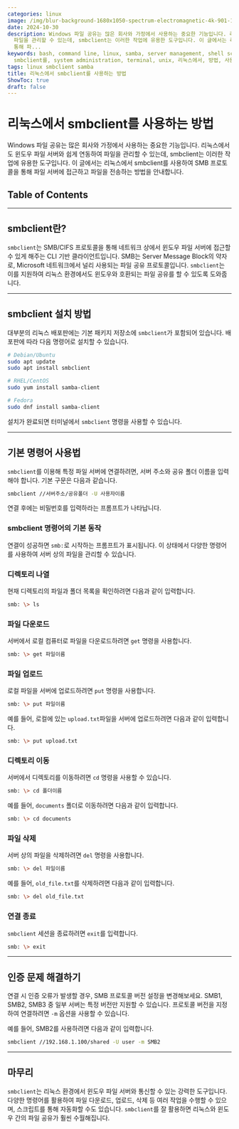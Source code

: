 ```yaml
---
categories: linux
image: /img/blur-background-1680x1050-spectrum-electromagnetic-4k-901-1.jpg
date: 2024-10-30
description: Windows 파일 공유는 많은 회사와 가정에서 사용하는 중요한 기능입니다. 리눅스에서도 윈도우 파일 서버와 쉽게 연동하여
  파일을 관리할 수 있는데, smbclient는 이러한 작업에 유용한 도구입니다. 이 글에서는 리눅스에서 smbclient를 사용하여 SMB 프로토콜을
  통해 파...
keywords: bash, command line, linux, samba, server management, shell scripting, smbclient,
  smbclient를, system administration, terminal, unix, 리눅스에서, 방법, 사용하는
tags: linux smbclient samba
title: 리눅스에서 smbclient를 사용하는 방법
ShowToc: true
draft: false
---
```

# 리눅스에서 smbclient를 사용하는 방법

Windows 파일 공유는 많은 회사와 가정에서 사용하는 중요한 기능입니다. 리눅스에서도 윈도우 파일 서버와 쉽게 연동하여 파일을 관리할 수 있는데, smbclient는 이러한 작업에 유용한 도구입니다. 이 글에서는 리눅스에서 smbclient를 사용하여 SMB 프로토콜을 통해 파일 서버에 접근하고 파일을 전송하는 방법을 안내합니다.

## Table of Contents
---
## smbclient란?

`smbclient`는 SMB/CIFS 프로토콜을 통해 네트워크 상에서 윈도우 파일 서버에 접근할 수 있게 해주는 CLI 기반 클라이언트입니다. SMB는 Server Message Block의 약자로, Microsoft 네트워크에서 널리 사용되는 파일 공유 프로토콜입니다. `smbclient`는 이를 지원하여 리눅스 환경에서도 윈도우와 호환되는 파일 공유를 할 수 있도록 도와줍니다.

---

## smbclient 설치 방법

대부분의 리눅스 배포판에는 기본 패키지 저장소에 `smbclient`가 포함되어 있습니다. 배포판에 따라 다음 명령어로 설치할 수 있습니다.

```bash
# Debian/Ubuntu
sudo apt update
sudo apt install smbclient

# RHEL/CentOS
sudo yum install samba-client

# Fedora
sudo dnf install samba-client
```

설치가 완료되면 터미널에서 `smbclient` 명령을 사용할 수 있습니다.

---

## 기본 명령어 사용법

`smbclient`를 이용해 특정 파일 서버에 연결하려면, 서버 주소와 공유 폴더 이름을 입력해야 합니다. 기본 구문은 다음과 같습니다.

```bash
smbclient //서버주소/공유폴더 -U 사용자이름
```

연결 후에는 비밀번호를 입력하라는 프롬프트가 나타납니다.

### smbclient 명령어의 기본 동작

연결이 성공하면 `smb:`로 시작하는 프롬프트가 표시됩니다. 이 상태에서 다양한 명령어를 사용하여 서버 상의 파일을 관리할 수 있습니다.

### 디렉토리 나열

현재 디렉토리의 파일과 폴더 목록을 확인하려면 다음과 같이 입력합니다.

```bash
smb: \> ls
```

### 파일 다운로드

서버에서 로컬 컴퓨터로 파일을 다운로드하려면 `get` 명령을 사용합니다.

```bash
smb: \> get 파일이름
```

### 파일 업로드

로컬 파일을 서버에 업로드하려면 `put` 명령을 사용합니다.

```bash
smb: \> put 파일이름
```

예를 들어, 로컬에 있는 `upload.txt`파일을 서버에 업로드하려면 다음과 같이 입력합니다.

```bash
smb: \> put upload.txt
```

### 디렉토리 이동

서버에서 디렉토리를 이동하려면 `cd` 명령을 사용할 수 있습니다.

```bash
smb: \> cd 폴더이름
```

예를 들어, `documents` 폴더로 이동하려면 다음과 같이 입력합니다.

```bash
smb: \> cd documents
```

### 파일 삭제

서버 상의 파일을 삭제하려면 `del` 명령을 사용합니다.

```bash
smb: \> del 파일이름
```

예를 들어, `old_file.txt`를 삭제하려면 다음과 같이 입력합니다.

```bash
smb: \> del old_file.txt
```

### 연결 종료

`smbclient` 세션을 종료하려면 `exit`를 입력합니다.

```bash
smb: \> exit
```

---

## 인증 문제 해결하기

연결 시 인증 오류가 발생할 경우, SMB 프로토콜 버전 설정을 변경해보세요. SMB1, SMB2, SMB3 중 일부 서버는 특정 버전만 지원할 수 있습니다. 프로토콜 버전을 지정하여 연결하려면 `-m` 옵션을 사용할 수 있습니다.

예를 들어, SMB2를 사용하려면 다음과 같이 입력합니다.

```bash
smbclient //192.168.1.100/shared -U user -m SMB2
```

---

## 마무리

`smbclient`는 리눅스 환경에서 윈도우 파일 서버와 통신할 수 있는 강력한 도구입니다. 다양한 명령어를 활용하여 파일 다운로드, 업로드, 삭제 등 여러 작업을 수행할 수 있으며, 스크립트를 통해 자동화할 수도 있습니다. `smbclient`를 잘 활용하면 리눅스와 윈도우 간의 파일 공유가 훨씬 수월해집니다.
